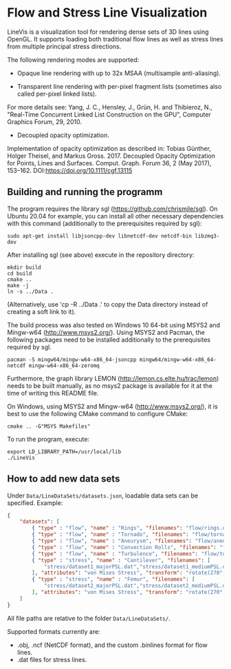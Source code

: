 # Flow and Stress Line Visualization

LineVis is a visualization tool for rendering dense sets of 3D lines using OpenGL.
It supports loading both traditional flow lines as well as stress lines from multiple principal stress directions.

The following rendering modes are supported:

- Opaque line rendering with up to 32x MSAA (multisample anti-aliasing).

- Transparent line rendering with per-pixel fragment lists (sometimes also called per-pixel linked lists).

For more details see: Yang, J. C., Hensley, J., Grün, H. and Thibieroz, N., "Real-Time Concurrent Linked List
Construction on the GPU", Computer Graphics Forum, 29, 2010.

- Decoupled opacity optimization.

Implementation of opacity optimization as described in:
Tobias Günther, Holger Theisel, and Markus Gross. 2017. Decoupled Opacity Optimization for Points, Lines and Surfaces.
Comput. Graph. Forum 36, 2 (May 2017), 153–162. DOI:https://doi.org/10.1111/cgf.13115


## Building and running the programm

The program requires the library sgl (https://github.com/chrismile/sgl).
On Ubuntu 20.04 for example, you can install all other necessary dependencies with this command (additionally to the prerequisites required by sgl):

```
sudo apt-get install libjsoncpp-dev libnetcdf-dev netcdf-bin libzmq3-dev
```

After installing sgl (see above) execute in the repository directory:

```
mkdir build
cd build
cmake ..
make -j
ln -s ../Data .
```
(Alternatively, use 'cp -R ../Data .' to copy the Data directory instead of creating a soft link to it).

The build process was also tested on Windows 10 64-bit using MSYS2 and Mingw-w64 (http://www.msys2.org/). Using MSYS2 and Pacman, the following packages need to be installed additionally to the prerequisites required by sgl.

```
pacman -S mingw64/mingw-w64-x86_64-jsoncpp mingw64/mingw-w64-x86_64-netcdf mingw-w64-x86_64-zeromq
```

Furthermore, the graph library LEMON (http://lemon.cs.elte.hu/trac/lemon) needs to be built manually, as no msys2 package is available for it at the time of writing this README file.

On Windows, using MSYS2 and Mingw-w64 (http://www.msys2.org/), it is best to use the following CMake command to configure CMake:
```
cmake .. -G"MSYS Makefiles"
```

To run the program, execute:
```
export LD_LIBRARY_PATH=/usr/local/lib
./LineVis
```

## How to add new data sets

Under `Data/LineDataSets/datasets.json`, loadable data sets can be specified. Example:

```json
{
    "datasets": [
        { "type" : "flow", "name" : "Rings", "filenames": "flow/rings.obj", "linewidth": 0.003, "attributes": "Vorticity" },
        { "type" : "flow", "name" : "Tornado", "filenames": "flow/tornado.obj", "linewidth": 0.003, "attributes": "Vorticity" },
        { "type" : "flow", "name" : "Aneurysm", "filenames": "flow/aneurysm.obj", "attributes": "Vorticity" },
        { "type" : "flow", "name" : "Convection Rolls", "filenames": "flow/convection_rolls.obj", "attributes": "Line Curvature" },
        { "type" : "flow", "name" : "Turbulence", "filenames": "flow/turbulence.obj", "attributes": "Lambda_2 Vortex Measure" },
        { "type" : "stress", "name" : "Cantilever", "filenames": [
            "stress/dataset1_majorPSL.dat","stress/dataset1_mediumPSL.dat","stress/dataset1_minorPSL.dat"
        ], "attributes": "von Mises Stress", "transform": "rotate(270°, 1, 0, 0)" },
        { "type" : "stress", "name" : "Femur", "filenames": [
            "stress/dataset2_majorPSL.dat","stress/dataset2_mediumPSL.dat","stress/dataset2_minorPSL.dat"
        ], "attributes": "von Mises Stress", "transform": "rotate(270°, 1, 0, 0)" }
    ]
}
```

All file paths are relative to the folder `Data/LineDataSets/`.

Supported formats currently are:
- .obj, .ncf (NetCDF format), and the custom .binlines format for flow lines.
- .dat files for stress lines.

